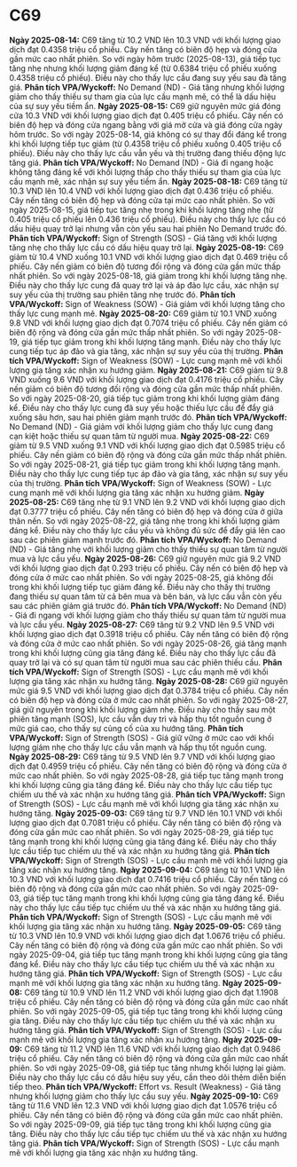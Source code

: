 # C69

**Ngày 2025-08-14:** C69 tăng từ 10.2 VND lên 10.3 VND với khối lượng giao dịch đạt 0.4358 triệu cổ phiếu. Cây nến tăng có biên độ hẹp và đóng cửa gần mức cao nhất phiên. So với ngày hôm trước (2025-08-13), giá tiếp tục tăng nhẹ nhưng khối lượng giảm đáng kể (từ 0.6384 triệu cổ phiếu xuống 0.4358 triệu cổ phiếu). Điều này cho thấy lực cầu đang suy yếu sau đà tăng giá. **Phân tích VPA/Wyckoff:** No Demand (ND) - Giá tăng nhưng khối lượng giảm cho thấy thiếu sự tham gia của lực cầu mạnh mẽ, có thể là dấu hiệu của sự suy yếu tiềm ẩn.
**Ngày 2025-08-15:** C69 giữ nguyên mức giá đóng cửa 10.3 VND với khối lượng giao dịch đạt 0.405 triệu cổ phiếu. Cây nến có biên độ hẹp và đóng cửa ngang bằng với giá mở cửa và giá đóng cửa ngày hôm trước. So với ngày 2025-08-14, giá không có sự thay đổi đáng kể trong khi khối lượng tiếp tục giảm (từ 0.4358 triệu cổ phiếu xuống 0.405 triệu cổ phiếu). Điều này cho thấy lực cầu vẫn yếu và thị trường đang thiếu động lực tăng giá. **Phân tích VPA/Wyckoff:** No Demand (ND) - Giá đi ngang hoặc không tăng đáng kể với khối lượng thấp cho thấy thiếu sự tham gia của lực cầu mạnh mẽ, xác nhận sự suy yếu tiềm ẩn.
**Ngày 2025-08-18:** C69 tăng từ 10.3 VND lên 10.4 VND với khối lượng giao dịch đạt 0.436 triệu cổ phiếu. Cây nến tăng có biên độ hẹp và đóng cửa tại mức cao nhất phiên. So với ngày 2025-08-15, giá tiếp tục tăng nhẹ trong khi khối lượng tăng nhẹ (từ 0.405 triệu cổ phiếu lên 0.436 triệu cổ phiếu). Điều này cho thấy lực cầu có dấu hiệu quay trở lại nhưng vẫn còn yếu sau hai phiên No Demand trước đó. **Phân tích VPA/Wyckoff:** Sign of Strength (SOS) - Giá tăng với khối lượng tăng nhẹ cho thấy lực cầu có dấu hiệu quay trở lại.
**Ngày 2025-08-19:** C69 giảm từ 10.4 VND xuống 10.1 VND với khối lượng giao dịch đạt 0.469 triệu cổ phiếu. Cây nến giảm có biên độ tương đối rộng và đóng cửa gần mức thấp nhất phiên. So với ngày 2025-08-18, giá giảm trong khi khối lượng tăng nhẹ. Điều này cho thấy lực cung đã quay trở lại và áp đảo lực cầu, xác nhận sự suy yếu của thị trường sau phiên tăng nhẹ trước đó. **Phân tích VPA/Wyckoff:** Sign of Weakness (SOW) - Giá giảm với khối lượng tăng cho thấy lực cung mạnh mẽ.
**Ngày 2025-08-20:** C69 giảm từ 10.1 VND xuống 9.8 VND với khối lượng giao dịch đạt 0.7074 triệu cổ phiếu. Cây nến giảm có biên độ rộng và đóng cửa gần mức thấp nhất phiên. So với ngày 2025-08-19, giá tiếp tục giảm trong khi khối lượng tăng mạnh. Điều này cho thấy lực cung tiếp tục áp đảo và gia tăng, xác nhận sự suy yếu của thị trường. **Phân tích VPA/Wyckoff:** Sign of Weakness (SOW) - Lực cung mạnh mẽ với khối lượng gia tăng xác nhận xu hướng giảm.
**Ngày 2025-08-21:** C69 giảm từ 9.8 VND xuống 9.6 VND với khối lượng giao dịch đạt 0.4176 triệu cổ phiếu. Cây nến giảm có biên độ tương đối rộng và đóng cửa gần mức thấp nhất phiên. So với ngày 2025-08-20, giá tiếp tục giảm trong khi khối lượng giảm đáng kể. Điều này cho thấy lực cung đã suy yếu hoặc thiếu lực cầu để đẩy giá xuống sâu hơn, sau hai phiên giảm mạnh trước đó. **Phân tích VPA/Wyckoff:** No Demand (ND) - Giá giảm với khối lượng giảm cho thấy lực cung đang cạn kiệt hoặc thiếu sự quan tâm từ người mua.
**Ngày 2025-08-22:** C69 giảm từ 9.5 VND xuống 9.1 VND với khối lượng giao dịch đạt 0.5985 triệu cổ phiếu. Cây nến giảm có biên độ rộng và đóng cửa gần mức thấp nhất phiên. So với ngày 2025-08-21, giá tiếp tục giảm trong khi khối lượng tăng mạnh. Điều này cho thấy lực cung tiếp tục áp đảo và gia tăng, xác nhận sự suy yếu của thị trường. **Phân tích VPA/Wyckoff:** Sign of Weakness (SOW) - Lực cung mạnh mẽ với khối lượng gia tăng xác nhận xu hướng giảm.
**Ngày 2025-08-25:** C69 tăng nhẹ từ 9.1 VND lên 9.2 VND với khối lượng giao dịch đạt 0.3777 triệu cổ phiếu. Cây nến tăng có biên độ hẹp và đóng cửa ở giữa thân nến. So với ngày 2025-08-22, giá tăng nhẹ trong khi khối lượng giảm đáng kể. Điều này cho thấy lực cầu yếu và không đủ sức để đẩy giá lên cao sau các phiên giảm mạnh trước đó. **Phân tích VPA/Wyckoff:** No Demand (ND) - Giá tăng nhẹ với khối lượng giảm cho thấy thiếu sự quan tâm từ người mua và lực cầu yếu.
**Ngày 2025-08-26:** C69 giữ nguyên mức giá 9.2 VND với khối lượng giao dịch đạt 0.293 triệu cổ phiếu. Cây nến có biên độ hẹp và đóng cửa ở mức cao nhất phiên. So với ngày 2025-08-25, giá không đổi trong khi khối lượng tiếp tục giảm đáng kể. Điều này cho thấy thị trường đang thiếu sự quan tâm từ cả bên mua và bên bán, và lực cầu vẫn còn yếu sau các phiên giảm giá trước đó. **Phân tích VPA/Wyckoff:** No Demand (ND) - Giá đi ngang với khối lượng giảm cho thấy thiếu sự quan tâm từ người mua và lực cầu yếu.
**Ngày 2025-08-27:** C69 tăng từ 9.2 VND lên 9.5 VND với khối lượng giao dịch đạt 0.3918 triệu cổ phiếu. Cây nến tăng có biên độ rộng và đóng cửa ở mức cao nhất phiên. So với ngày 2025-08-26, giá tăng mạnh trong khi khối lượng cũng gia tăng đáng kể. Điều này cho thấy lực cầu đã quay trở lại và có sự quan tâm từ người mua sau các phiên thiếu cầu. **Phân tích VPA/Wyckoff:** Sign of Strength (SOS) - Lực cầu mạnh mẽ với khối lượng gia tăng xác nhận xu hướng tăng.
**Ngày 2025-08-28:** C69 giữ nguyên mức giá 9.5 VND với khối lượng giao dịch đạt 0.3784 triệu cổ phiếu. Cây nến có biên độ hẹp và đóng cửa ở mức cao nhất phiên. So với ngày 2025-08-27, giá giữ nguyên trong khi khối lượng giảm nhẹ. Điều này cho thấy sau một phiên tăng mạnh (SOS), lực cầu vẫn duy trì và hấp thụ tốt nguồn cung ở mức giá cao, cho thấy sự củng cố của xu hướng tăng. **Phân tích VPA/Wyckoff:** Sign of Strength (SOS) - Giá giữ vững ở mức cao với khối lượng giảm nhẹ cho thấy lực cầu vẫn mạnh và hấp thụ tốt nguồn cung.
**Ngày 2025-08-29:** C69 tăng từ 9.5 VND lên 9.7 VND với khối lượng giao dịch đạt 0.4959 triệu cổ phiếu. Cây nến tăng có biên độ rộng và đóng cửa ở mức cao nhất phiên. So với ngày 2025-08-28, giá tiếp tục tăng mạnh trong khi khối lượng cũng gia tăng đáng kể. Điều này cho thấy lực cầu tiếp tục chiếm ưu thế và xác nhận xu hướng tăng giá. **Phân tích VPA/Wyckoff:** Sign of Strength (SOS) - Lực cầu mạnh mẽ với khối lượng gia tăng xác nhận xu hướng tăng.
**Ngày 2025-09-03:** C69 tăng từ 9.7 VND lên 10.1 VND với khối lượng giao dịch đạt 0.7081 triệu cổ phiếu. Cây nến tăng có biên độ rộng và đóng cửa gần mức cao nhất phiên. So với ngày 2025-08-29, giá tiếp tục tăng mạnh trong khi khối lượng cũng gia tăng đáng kể. Điều này cho thấy lực cầu tiếp tục chiếm ưu thế và xác nhận xu hướng tăng giá. **Phân tích VPA/Wyckoff:** Sign of Strength (SOS) - Lực cầu mạnh mẽ với khối lượng gia tăng xác nhận xu hướng tăng.
**Ngày 2025-09-04:** C69 tăng từ 10.1 VND lên 10.3 VND với khối lượng giao dịch đạt 0.7416 triệu cổ phiếu. Cây nến tăng có biên độ rộng và đóng cửa gần mức cao nhất phiên. So với ngày 2025-09-03, giá tiếp tục tăng mạnh trong khi khối lượng cũng gia tăng đáng kể. Điều này cho thấy lực cầu tiếp tục chiếm ưu thế và xác nhận xu hướng tăng giá. **Phân tích VPA/Wyckoff:** Sign of Strength (SOS) - Lực cầu mạnh mẽ với khối lượng gia tăng xác nhận xu hướng tăng.
**Ngày 2025-09-05:** C69 tăng từ 10.3 VND lên 10.9 VND với khối lượng giao dịch đạt 1.0676 triệu cổ phiếu. Cây nến tăng có biên độ rộng và đóng cửa gần mức cao nhất phiên. So với ngày 2025-09-04, giá tiếp tục tăng mạnh trong khi khối lượng cũng gia tăng đáng kể. Điều này cho thấy lực cầu tiếp tục chiếm ưu thế và xác nhận xu hướng tăng giá. **Phân tích VPA/Wyckoff:** Sign of Strength (SOS) - Lực cầu mạnh mẽ với khối lượng gia tăng xác nhận xu hướng tăng.
**Ngày 2025-09-08:** C69 tăng từ 10.9 VND lên 11.2 VND với khối lượng giao dịch đạt 1.1908 triệu cổ phiếu. Cây nến tăng có biên độ rộng và đóng cửa gần mức cao nhất phiên. So với ngày 2025-09-05, giá tiếp tục tăng trong khi khối lượng cũng gia tăng. Điều này cho thấy lực cầu tiếp tục chiếm ưu thế và xác nhận xu hướng tăng giá. **Phân tích VPA/Wyckoff:** Sign of Strength (SOS) - Lực cầu mạnh mẽ với khối lượng gia tăng xác nhận xu hướng tăng.
**Ngày 2025-09-09:** C69 tăng từ 11.2 VND lên 11.6 VND với khối lượng giao dịch đạt 0.9486 triệu cổ phiếu. Cây nến tăng có biên độ rộng và đóng cửa gần mức cao nhất phiên. So với ngày 2025-09-08, giá tiếp tục tăng nhưng khối lượng lại giảm. Điều này cho thấy lực cầu có dấu hiệu suy yếu, cần theo dõi thêm diễn biến tiếp theo. **Phân tích VPA/Wyckoff:** Effort vs. Result (Weakness) - Giá tăng nhưng khối lượng giảm cho thấy lực cầu suy yếu.
**Ngày 2025-09-10:** C69 tăng từ 11.6 VND lên 12.3 VND với khối lượng giao dịch đạt 1.0576 triệu cổ phiếu. Cây nến tăng có biên độ rộng và đóng cửa gần mức cao nhất phiên. So với ngày 2025-09-09, giá tiếp tục tăng trong khi khối lượng cũng gia tăng. Điều này cho thấy lực cầu tiếp tục chiếm ưu thế và xác nhận xu hướng tăng giá. **Phân tích VPA/Wyckoff:** Sign of Strength (SOS) - Lực cầu mạnh mẽ với khối lượng gia tăng xác nhận xu hướng tăng.
